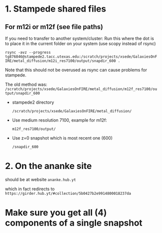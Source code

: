 
# 1. Stampede shared files
  
  ## For m12i or m12f (see file paths)

If you need to transfer to another system/cluster: Run this where the dot is to place it in the current folder on your system (use scopy instead of rsync)

`rsync -avz --progress tg876846@stampede2.tacc.utexas.edu:/scratch/projects/xsede/GalaxiesOnFIRE/metal_diffusion/m12i_res7100/output/snapdir_600 .`

Note that this should not be overused as rsync can cause problems for stampede.

The old method was:
`/scratch/projects/xsede/GalaxiesOnFIRE/metal_diffusion/m12f_res7100/output/snapdir_600`


 - stampede2 directory 

	`/scratch/projects/xsede/GalaxiesOnFIRE/metal_diffusion/`

 - Use medium resolution 7100, example for m12f:

	`m12f_res7100/output/`
	
- Use z=0 snapshot which is most recent one (600)	
	
	`/snapdir_600`



# 2. On the ananke site
should be at website
`ananke.hub.yt`

which in fact redirects to
`https://girder.hub.yt/#collection/5b0427b2e9914800018237da`

# Make sure you get all (4) components of a single snapshot
